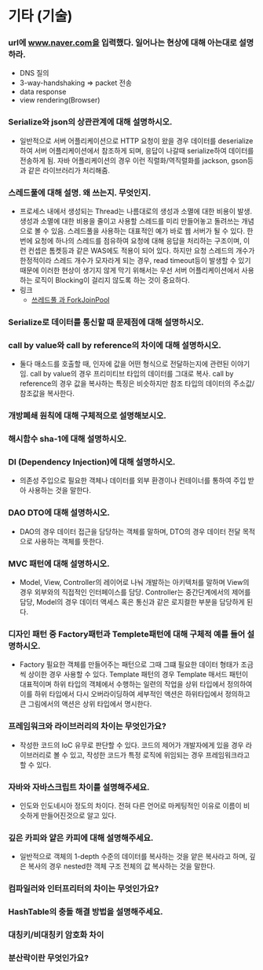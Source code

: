 # 기타 (기술)


### url에 www.naver.com을 입력했다. 일어나는 현상에 대해 아는대로 설명하라.
- DNS 질의
- 3-way-handshaking => packet 전송
- data response
- view rendering(Browser)
### Serialize와 json의 상관관계에 대해 설명하시오.
- 일반적으로 서버 어플리케이션으로 HTTP 요청이 왔을 경우 데이터를 deserialize 하여 서버 어플리케이션에서 참조하게 되며, 응답이 나갈때 serialize하여 데이터를 전송하게 됨. 자바 어플리케이션의 경우 이런 직렬화/역직렬화를 jackson, gson등과 같은 라이브러리가 처리해줌. 

### 스레드풀에 대해 설명. 왜 쓰는지. 무엇인지.
- 프로세스 내에서 생성되는 Thread는 나름대로의 생성과 소멸에 대한 비용이 발생. 생성과 소멸에 대한 비용을 줄이고 사용할 스레드를 미리 만들어놓고 돌려쓰는 개념으로 볼 수 있음. 스레드풀을 사용하는 대표적인 예가 바로 웹 서버가 될 수 있다. 한 번에 요청에 하나의 스레드를 점유하여 요청에 대해 응답을 처리하는 구조이며, 이런 컨셉은 톰켓등과 같은 WAS에도 적용이 되어 있다. 하지만 요청 스레드의 개수가 한정적이라 스레드 개수가 모자라게 되는 경우, read timeout등이 발생할 수 있기 때문에 이러한 현상이 생기지 않게 막기 위해서는 우선 서버 어플리케이션에서 사용하는 로직이 Blocking이 걸리지 않도록 하는 것이 중요하다.
- 링크
	- [쓰레드풀 과 ForkJoinPool](http://hamait.tistory.com/612)

### Serialize로 데이터를 통신할 때 문제점에 대해 설명하시오.
### call by value와 call by reference의 차이에 대해 설명하시오.
- 둘다 매소드를 호출할 때, 인자에 값을 어떤 형식으로 전달하는지에 관련된 이야기임. call by value의 경우 프리미티브 타입의 데이터를 그대로 복사. call by reference의 경우 값을 복사하는 특징은 비슷하지만 참조 타입의 데이터의 주소값/참조값을 복사한다.

### 개방폐쇄 원칙에 대해 구체적으로 설명해보시오.

### 해시함수 sha-1에 대해 설명하시오.

### DI (Dependency Injection)에 대해 설명하시오.
- 의존성 주입으로 필요한 객체나 데이터를 외부 환경이나 컨테이너를 통하여 주입 받아 사용하는 것을 말한다. 

### DAO DTO에 대해 설명하시오.
- DAO의 경우 데이터 접근을 담당하는 객체를 말하며, DTO의 경우 데이터 전달 목적으로 사용하는 객체를 뜻한다.

### MVC 패턴에 대해 설명하시오.
- Model, View, Controller의 레이어로 나눠 개발하는 아키텍처를 말하며 View의 경우 외부와의 직접적인 인터페이스를 담당. Controller는 중간단계에서의 제어를 담당, Model의 경우 데이터 액세스 혹은 통신과 같은 로지컬한 부분을 담당하게 된다.

### 디자인 패턴 중 Factory패턴과 Templete패턴에 대해 구체적 예를 들어 설명하시오.
- Factory 필요한 객체를 만들어주는 패턴으로 그때 그떄 필요한 데이터 형태가 조금씩 상이한 경우 사용할 수 있다. Template 패턴의 경우 Template 매서드 패턴이 대표적이며 하위 타입의 객체에서 수행하는 일련의 작업을 상위 타입에서 정의하여 이를 하위 타입에서 다시 오버라이딩하여 세부적인 액션은 하위타입에서 정의하고 큰 그림에서의 액션은 상위 타입에서 명시한다.

### 프레임워크와 라이브러리의 차이는 무엇인가요?
- 작성한 코드의 IoC 유무로 판단할 수 있다. 코드의 제어가 개발자에게 있을 경우 라이브러리로 볼 수 있고, 작성한 코드가 특정 로직에 위임되는 경우 프레임워크라고 할 수 있다.

### 자바와 자바스크립트 차이를 설명해주세요.
- 인도와 인도네시아 정도의 차이다. 전혀 다른 언어로 마케팅적인 이유로 이름이 비슷하게 만들어진것으로 알고 있다.

### 깊은 카피와 얕은 카피에 대해 설명해주세요.
- 일반적으로 객체의 1-depth 수준의 데이터를 복사하는 것을 얕은 복사라고 하며, 깊은 복사의 경우 nested한 객체 구조 전체의 값 복사하는 것을 말한다.

### 컴파일러와 인터프리터의 차이는 무엇인가요?
### HashTable의 충돌 해결 방법을 설명해주세요.
### 대칭키/비대칭키 암호화 차이
### 분산락이란 무엇인가요?
